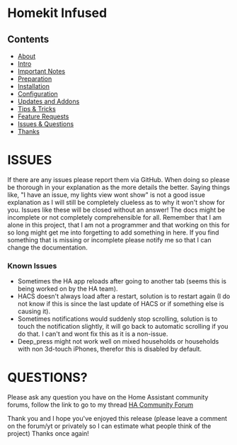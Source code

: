 # Homekit Infused

## Contents
- [About](index.md)
- [Intro](intro.md)
- [Important Notes](notes.md)
- [Preparation](preparation.md)
- [Installation](installation.md)
- [Configuration](configuration.md)
- [Updates and Addons](updates.md)
- [Tips & Tricks](tips.md)
- [Feature Requests](requests.md)
- [Issues & Questions](issues.md)
- [Thanks](thanks.md)

# ISSUES
If there are any issues please report them via GitHub. When doing so please be thorough in your explanation as the more details the better.
Saying things like, "I have an issue, my lights view wont show" is not a good issue explanation as I will still be completely clueless as to why it won't show for you. Issues like these will be closed without an answer!
The docs might be incomplete or not completely comprehensible for all. Remember that I am alone in this project, that I am not a programmer and that working on this for so long might get me into forgetting to add something in here. If you find something that is missing or incomplete please notify me so that I can change the documentation.

### Known Issues
  - Sometimes the HA app reloads after going to another tab (seems this is being worked on by the HA team).
  - HACS doesn't always load after a restart, solution is to restart again (I do not know if this is since the last update of HACS or if something else is causing it).
  - Sometimes notifications would suddenly stop scrolling, solution is to touch the notification slightly, it will go back to automatic scrolling if you do that. I can't and wont fix this as it is a non-issue.
  - Deep_press might not work well on mixed households or households with non 3d-touch iPhones, therefor this is disabled by default.

# QUESTIONS?

Please ask any question you have on the Home Assistant community forums, follow the link to go to my thread [HA Community Forum](https://community.home-assistant.io/t/homekit-infused-hki-v0-13-3-updated-07-01-2020-hki-preview-video-1-0a-online-now/117086)


Thank you and I hope you've enjoyed this release (please leave a comment on the forum/yt or privately so I can estimate what people think of the project)
Thanks once again!
